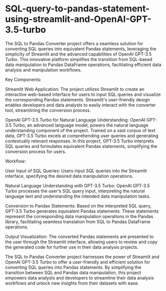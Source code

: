 # SQL-query-to-pandas-statement-using-streamlit-and-OpenAI-GPT-3.5-turbo

The SQL to Pandas Converter project offers a seamless solution for converting SQL queries into equivalent Pandas statements, leveraging the simplicity of Streamlit and the advanced capabilities of OpenAI GPT-3.5 Turbo. This innovative platform simplifies the transition from SQL-based data manipulation to Pandas DataFrame operations, facilitating efficient data analysis and manipulation workflows.

Key Components:

Streamlit Web Application: The project utilizes Streamlit to create an interactive web-based interface for users to input SQL queries and visualize the corresponding Pandas statements. Streamlit's user-friendly design enables developers and data analysts to easily interact with the converter tool, streamlining the conversion process.

OpenAI GPT-3.5 Turbo for Natural Language Understanding: OpenAI GPT-3.5 Turbo, an advanced language model, powers the natural language understanding component of the project. Trained on a vast corpus of text data, GPT-3.5 Turbo excels at comprehending user queries and generating contextually relevant responses. In this project, GPT-3.5 Turbo interprets SQL queries and formulates equivalent Pandas statements, simplifying the conversion process for users.

Workflow:

User Input of SQL Queries: Users input SQL queries into the Streamlit interface, specifying the desired data manipulation operations.

Natural Language Understanding with GPT-3.5 Turbo: OpenAI GPT-3.5 Turbo processes the user's SQL query input, interpreting the natural language text and understanding the intended data manipulation tasks.

Conversion to Pandas Statements: Based on the interpreted SQL query, GPT-3.5 Turbo generates equivalent Pandas statements. These statements represent the corresponding data manipulation operations in the Pandas library, facilitating seamless translation from SQL to Pandas DataFrame operations.

Output Visualization: The converted Pandas statements are presented to the user through the Streamlit interface, allowing users to review and copy the generated code for further use in their data analysis projects.

The SQL to Pandas Converter project harnesses the power of Streamlit and OpenAI GPT-3.5 Turbo to offer a user-friendly and efficient solution for converting SQL queries into Pandas statements. By simplifying the transition between SQL and Pandas data manipulation, this project empowers data analysts and developers to streamline their data analysis workflows and unlock new insights from their datasets with ease.
